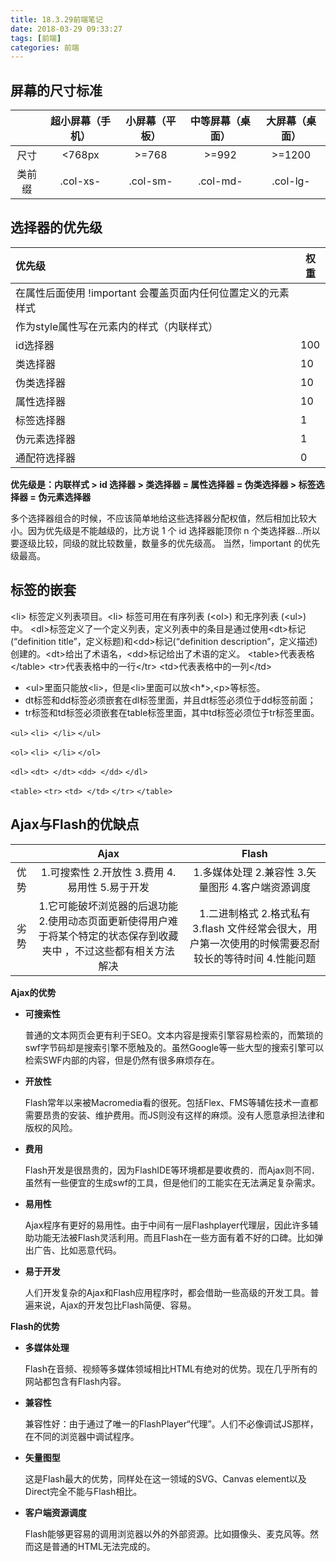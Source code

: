 ```yaml
---
title: 18.3.29前端笔记
date: 2018-03-29 09:33:27
tags: [前端]
categories: 前端
---
```


## 屏幕的尺寸标准

|        | 超小屏幕（手机） | 小屏幕（平板） | 中等屏幕（桌面） | 大屏幕（桌面） |
| :----: | :--------------: | :------------: | :--------------: | :------------: |
|  尺寸  |      <768px      |     >=768      |      >=992       |     >=1200     |
| 类前缀 |     .col-xs-     |    .col-sm-    |     .col-md-     |    .col-lg-    |

## 选择器的优先级

| 优先级                                                       | 权重 |
| :----------------------------------------------------------- | ---- |
| 在属性后面使用 !important 会覆盖页面内任何位置定义的元素样式 |      |
| 作为style属性写在元素内的样式（内联样式）                    |      |
| id选择器                                                     | 100  |
| 类选择器                                                     | 10   |
| 伪类选择器                                                   | 10   |
| 属性选择器                                                   | 10   |
| 标签选择器                                                   | 1    |
| 伪元素选择器                                                 | 1    |
| 通配符选择器                                                 | 0    |

**优先级是：内联样式 > id 选择器 > 类选择器 = 属性选择器 = 伪类选择器 > 标签选择器 = 伪元素选择器** 

多个选择器组合的时候，不应该简单地给这些选择器分配权值，然后相加比较大小。因为优先级是不能越级的，比方说 1 个 id 选择器能顶你 n 个类选择器...所以要逐级比较，同级的就比较数量，数量多的优先级高。 当然，!important 的优先级最高。

## 标签的嵌套

&lt;li> 标签定义列表项目。&lt;li> 标签可用在有序列表 (&lt;ol>) 和无序列表 (&lt;ul>) 中。
&lt;dl>标签定义了一个定义列表，定义列表中的条目是通过使用&lt;dt>标记(“definition title”，定义标题)和&lt;dd>标记(“definition description”，定义描述)创建的。&lt;dt>给出了术语名，&lt;dd>标记给出了术语的定义。
&lt;table>代表表格&lt;/table> 
&lt;tr>代表表格中的一行&lt;/tr> 
&lt;td>代表表格中的一列&lt;/td>

- &lt;ul>里面只能放&lt;li>，但是&lt;li>里面可以放<h*>,&lt;p>等标签。 
- dt标签和dd标签必须嵌套在dl标签里面，并且dt标签必须位于dd标签前面；
- tr标签和td标签必须嵌套在table标签里面，其中td标签必须位于tr标签里面。

`<ul>`
`<li> </li>`
`</ul>` 

`<ol>`
`<li> </li>`
`</ol>` 

`<dl>`
`<dt> </dt>`
`<dd> </dd>`
`</dl>`

`<table>`
`<tr>`
`<td> </td>`
`</tr>`
`</table>`

## Ajax与Flash的优缺点

|      |                             Ajax                             |                            Flash                             |
| :--: | :----------------------------------------------------------: | :----------------------------------------------------------: |
| 优势 |        1.可搜索性 2.开放性 3.费用 4.易用性 5.易于开发        |      1.多媒体处理 2.兼容性 3.矢量图形 4.客户端资源调度       |
| 劣势 | 1.它可能破坏浏览器的后退功能   2.使用动态页面更新使得用户难于将某个特定的状态保存到收藏夹中 ，不过这些都有相关方法解决 | 1.二进制格式 2.格式私有 3.flash 文件经常会很大，用户第一次使用的时候需要忍耐较长的等待时间  4.性能问题 |

**Ajax的优势**

- **可搜索性** 

  普通的文本网页会更有利于SEO。文本内容是搜索引擎容易检索的，而繁琐的swf字节码却是搜索引擎不愿触及的。虽然Google等一些大型的搜索引擎可以检索SWF内部的内容，但是仍然有很多麻烦存在。


- **开放性** 

  Flash常年以来被Macromedia看的很死。包括Flex、FMS等辅佐技术一直都需要昂贵的安装、维护费用。而JS则没有这样的麻烦。没有人愿意承担法律和版权的风险。


- **费用** 

  Flash开发是很昂贵的，因为FlashIDE等环境都是要收费的．而Ajax则不同．虽然有一些便宜的生成swf的工具，但是他们的工能实在无法满足复杂需求。


- **易用性** 

  Ajax程序有更好的易用性。由于中间有一层Flashplayer代理层，因此许多辅助功能无法被Flash灵活利用。而且Flash在一些方面有着不好的口碑。比如弹出广告、比如恶意代码。

- **易于开发** 

  人们开发复杂的Ajax和Flash应用程序时，都会借助一些高级的开发工具。普遍来说，Ajax的开发包比Flash简便、容易。

**Flash的优势** 

- **多媒体处理** 

  Flash在音频、视频等多媒体领域相比HTML有绝对的优势。现在几乎所有的网站都包含有Flash内容。


- **兼容性** 

  兼容性好：由于通过了唯一的FlashPlayer“代理”。人们不必像调试JS那样，在不同的浏览器中调试程序。


- **矢量图型** 

  这是Flash最大的优势，同样处在这一领域的SVG、Canvas element以及Direct完全不能与Flash相比。


- **客户端资源调度**

  Flash能够更容易的调用浏览器以外的外部资源。比如摄像头、麦克风等。然而这是普通的HTML无法完成的。